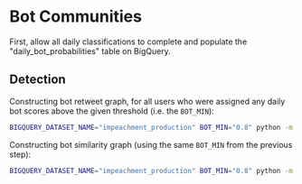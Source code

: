 # Bot Communities

First, allow all daily classifications to complete and populate the "daily_bot_probabilities" table on BigQuery.

## Detection

Constructing bot retweet graph, for all users who were assigned any daily bot scores above the given threshold (i.e. the `BOT_MIN`):

```sh
BIGQUERY_DATASET_NAME="impeachment_production" BOT_MIN="0.8" python -m app.bot_communities.bot_retweet_grapher
```

Constructing bot similarity graph (using the same `BOT_MIN` from the previous step):

```sh
BIGQUERY_DATASET_NAME="impeachment_production" BOT_MIN="0.8" python -m app.bot_communities.bot_similarity_grapher
```
